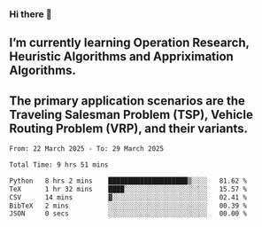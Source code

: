 ### Hi there 👋
## I’m currently learning Operation Research, Heuristic Algorithms and Appriximation Algorithms.
## The primary application scenarios are the Traveling Salesman Problem (TSP), Vehicle Routing Problem (VRP), and their variants.
<!--START_SECTION:waka-->

```txt
From: 22 March 2025 - To: 29 March 2025

Total Time: 9 hrs 51 mins

Python   8 hrs 2 mins    ████████████████████▒░░░░   81.62 %
TeX      1 hr 32 mins    ████░░░░░░░░░░░░░░░░░░░░░   15.57 %
CSV      14 mins         ▓░░░░░░░░░░░░░░░░░░░░░░░░   02.41 %
BibTeX   2 mins          ░░░░░░░░░░░░░░░░░░░░░░░░░   00.39 %
JSON     0 secs          ░░░░░░░░░░░░░░░░░░░░░░░░░   00.00 %
```

<!--END_SECTION:waka-->
<!--
**Bookervsky/Bookervsky** is a ✨ _special_ ✨ repository because its `README.md` (this file) appears on your GitHub profile.

Here are some ideas to get you started:

- 🔭 I’m currently working on ...
- 🌱 I’m currently learning ...
- 👯 I’m looking to collaborate on ...
- 🤔 I’m looking for help with ...
- 💬 Ask me about ...
- 📫 How to reach me: ...
- 😄 Pronouns: ...
- ⚡ Fun fact: ...
-->
